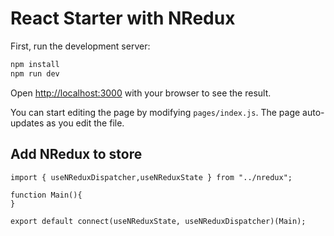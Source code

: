 
# React Starter with NRedux 

First, run the development server:

```bash
npm install
npm run dev
```

Open [http://localhost:3000](http://localhost:3000) with your browser to see the result.

You can start editing the page by modifying `pages/index.js`. The page auto-updates as you edit the file.

## Add NRedux to store

```
import { useNReduxDispatcher,useNReduxState } from "../nredux";

function Main(){
}

export default connect(useNReduxState, useNReduxDispatcher)(Main);
```


